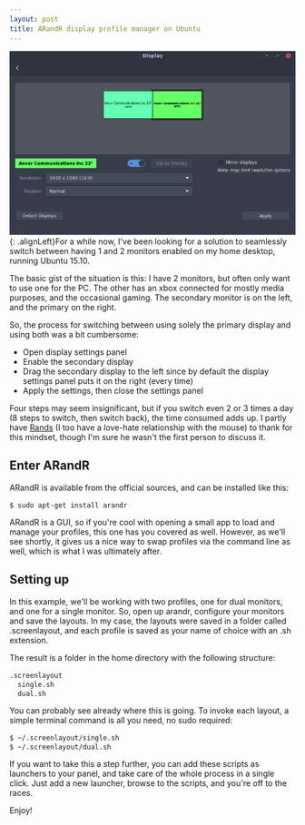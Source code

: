 ```yaml
---
layout: post
title: ARandR display profile manager on Ubuntu
---
```


![Cinnamon's display settings panel](/images/display-settings.png){: .alignLeft}For a while now, I've been looking for a solution to seamlessly switch between having 1 and 2 monitors enabled on my home desktop, running Ubuntu 15.10.

The basic gist of the situation is this: I have 2 monitors, but often only want to use one for the PC. The other has an xbox connected for mostly media purposes, and the occasional gaming. The secondary monitor is on the left, and the primary on the right.

So, the process for switching between using solely the primary display and using both was a bit cumbersome:

* Open display settings panel
* Enable the secondary display
* Drag the secondary display to the left since by default the display settings panel puts it on the right (every time)
* Apply the settings, then close the settings panel

Four steps may seem insignificant, but if you switch even 2 or 3 times a day (8 steps to switch, then switch back), the time consumed adds up. I partly have [Rands](http://randsinrepose.com/archives/saving-seconds/) (I too have a love-hate relationship with the mouse) to thank for this mindset, though I'm sure he wasn't the first person to discuss it.

## Enter ARandR

ARandR is available from the official sources, and can be installed like this:

    $ sudo apt-get install arandr

ARandR is a GUI, so if you're cool with opening a small app to load and manage your profiles, this one has you covered as well. However, as we'll see shortly, it gives us a nice way to swap profiles via the command line as well, which is what I was ultimately after.

## Setting up

In this example, we'll be working with two profiles, one for dual monitors, and one for a single monitor. So, open up arandr, configure your monitors and save the layouts. In my case, the layouts were saved in a folder called .screenlayout, and each profile is saved as your name of choice with an .sh extension.

The result is a folder in the home directory with the following structure:

    .screenlayout
      single.sh
      dual.sh

You can probably see already where this is going. To invoke each layout, a simple terminal command is all you need, no sudo required:

    $ ~/.screenlayout/single.sh
    $ ~/.screenlayout/dual.sh

If you want to take this a step further, you can add these scripts as launchers to your panel, and take care of the whole process in a single click. Just add a new launcher, browse to the scripts, and you're off to the races.

Enjoy!
